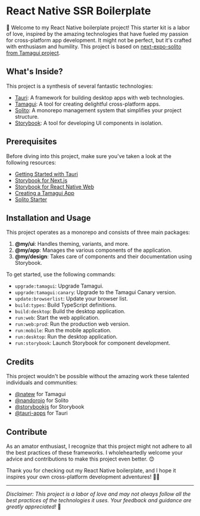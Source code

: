 # React Native SSR Boilerplate

👋 Welcome to my React Native boilerplate project! This starter kit is a labor of love, inspired by the amazing technologies that have fueled my passion for cross-platform app development. It might not be perfect, but it's crafted with enthusiasm and humility. This project is based on [next-expo-solito from Tamagui project](https://github.com/tamagui/tamagui/tree/master/starters/next-expo-solito).

## What's Inside?

This project is a synthesis of several fantastic technologies:

- [Tauri](https://tauri.app/): A framework for building desktop apps with web technologies.
- [Tamagui](https://tamagui.dev/): A tool for creating delightful cross-platform apps.
- [Solito](https://solito.dev/): A monorepo management system that simplifies your project structure.
- [Storybook](https://storybook.js.org/): A tool for developing UI components in isolation.

## Prerequisites

Before diving into this project, make sure you've taken a look at the following resources:

- [Getting Started with Tauri](https://tauri.app/v1/guides/getting-started/setup/next-js/)
- [Storybook for Next.js](https://storybook.js.org/recipes/next)
- [Storybook for React Native Web](https://storybook.js.org/addons/@storybook/addon-react-native-web)
- [Creating a Tamagui App](https://tamagui.dev/docs/guides/create-tamagui-app)
- [Solito Starter](https://solito.dev/starter)

## Installation and Usage

This project operates as a monorepo and consists of three main packages:

1. **@my/ui**: Handles theming, variants, and more.
2. **@my/app**: Manages the various components of the application.
3. **@my/design**: Takes care of components and their documentation using Storybook.

To get started, use the following commands:

- `upgrade:tamagui`: Upgrade Tamagui.
- `upgrade:tamagui:canary`: Upgrade to the Tamagui Canary version.
- `update:browserlist`: Update your browser list.
- `build:types`: Build TypeScript definitions.
- `build:desktop`: Build the desktop application.
- `run:web`: Start the web application.
- `run:web:prod`: Run the production web version.
- `run:mobile`: Run the mobile application.
- `run:desktop`: Run the desktop application.
- `run:storybook`: Launch Storybook for component development.

## Credits

This project wouldn't be possible without the amazing work these talented individuals and communities:

- [@natew](https://github.com/natew) for Tamagui
- [@nandorojo](https://github.com/nandorojo) for Solito
- [@storybookjs](https://github.com/storybookjs) for Storybook
- [@tauri-apps](https://github.com/tauri-apps) for Tauri

## Contribute

As an amator enthusiast, I recognize that this project might not adhere to all the best practices of these frameworks. I wholeheartedly welcome your advice and contributions to make this project even better. 😊

Thank you for checking out my React Native boilerplate, and I hope it inspires your own cross-platform development adventures! 🚀🙌

---

*Disclaimer: This project is a labor of love and may not always follow all the best practices of the technologies it uses. Your feedback and guidance are greatly appreciated!* 🙏
